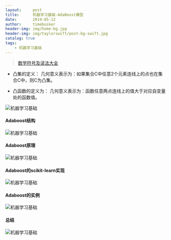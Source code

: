 ```yaml
---
layout:     post
title:      机器学习基础-AdaBoost模型
date:       2019-05-12
author:     timebusker
header-img: img/home-bg.jpg
header-img: img/taylorswift/post-bg-swift.jpg
catalog: true
tags:
    - 机器学习基础
---
```


> [数学符号及读法大全](https://blog.csdn.net/qq_37212752/article/details/83956265)

- 凸集的定义：
几何意义表示为：如果集合C中任意2个元素连线上的点也在集合C中，则C为凸集。

- 凸函数的定义为：
几何意义表示为：函数任意两点连线上的值大于对应自变量处的函数值。

![机器学习基础](/img/algorithm/10/0.png)

#### Adaboost结构

![机器学习基础](/img/algorithm/10/1.png)

#### Adaboost原理

![机器学习基础](/img/algorithm/10/2.png)

#### Adaboost的scikit-learn实现

![机器学习基础](/img/algorithm/10/3.png)

#### Adaboost的实例

![机器学习基础](/img/algorithm/10/4.png)

#### 总结

![机器学习基础](/img/algorithm/10/5.png)

